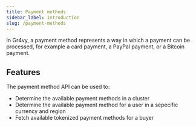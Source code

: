 ```yaml
---
title: Payment methods
sidebar_label: Introduction
slug: /payment-methods
---
```


In Gr4vy, a payment method represents a way in which a payment can be processed,
for example a card payment, a PayPal payment, or a Bitcoin payment.

## Features

The payment method API can be used to:

* Determine the available payment methods in a cluster
* Determine the available payment method for a user in a sepecific currency and region
* Fetch available tokenized payment methods for a buyer


